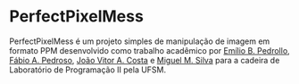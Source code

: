 # PerfectPixelMess

PerfectPixelMess é um projeto simples de manipulação de imagem em formato PPM desenvolvido como trabalho acadêmico por [Emílio B. Pedrollo], [Fábio A. Pedroso], [João Vitor A. Costa] e [Miguel M. Silva] para a cadeira de Laboratório de Programação II pela UFSM.

[Emílio B. Pedrollo]: <https://github.com/emiliopedrollo>
[Fábio A. Pedroso]: <https://github.com/fapedroso>
[João Vitor A. Costa]: <https://github.com/zero220>
[Miguel M. Silva]: <https://github.com/Allbionn>
